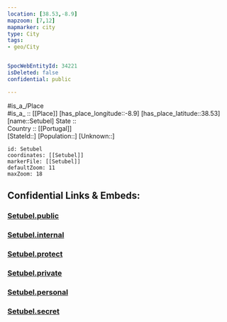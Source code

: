 ```yaml
---
location: [38.53,-8.9] 
mapzoom: [7,12] 
mapmarker: city 
type: City
tags:
- geo/City


SpocWebEntityId: 34221
isDeleted: false
confidential: public

---
```

#is_a_/Place  
#is_a_ :: [[Place]] 
[has_place_longitude::-8.9] 
[has_place_latitude::38.53] 
[name::Setubel] 
State ::  
Country :: [[Portugal]]  
[StateId::] 
[Population::] 
[Unknown::] 


```leaflet
id: Setubel
coordinates: [[Setubel]] 
markerFile: [[Setubel]] 
defaultZoom: 11 
maxZoom: 18
```


## Confidential Links & Embeds: 

### [Setubel.public](/_public/\Earth\Continent\Europe\Europe~South\Portugal\Districts~Portugal\Setúbal\CitySetubel.public.md) 

### [Setubel.internal](/_internal/\Earth\Continent\Europe\Europe~South\Portugal\Districts~Portugal\Setúbal\CitySetubel.internal.md) 

### [Setubel.protect](/_protect/\Earth\Continent\Europe\Europe~South\Portugal\Districts~Portugal\Setúbal\CitySetubel.protect.md) 

### [Setubel.private](/_private/\Earth\Continent\Europe\Europe~South\Portugal\Districts~Portugal\Setúbal\CitySetubel.private.md) 

### [Setubel.personal](/_personal/\Earth\Continent\Europe\Europe~South\Portugal\Districts~Portugal\Setúbal\CitySetubel.personal.md) 

### [Setubel.secret](/_secret/\Earth\Continent\Europe\Europe~South\Portugal\Districts~Portugal\Setúbal\CitySetubel.secret.md)

